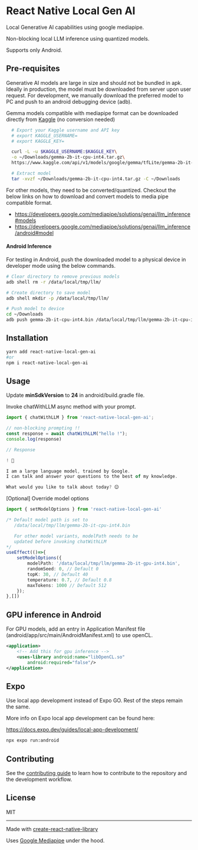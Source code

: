 # React Native Local Gen AI

Local Generative AI capabilities using google mediapipe.

Non-blocking local LLM inference using quantized models.

Supports only Android.

## Pre-requisites

Generative AI models are large in size and should not be bundled in apk. 
Ideally in production, the model must be downloaded from server upon user request.
For development, we manually download the preferred model to PC and push to an android debugging device (adb).

Gemma models compatible with mediapipe format can be downloaded directly from [Kaggle](https://www.kaggle.com/) (no conversion needed)

```bash
  # Export your Kaggle username and API key
  # export KAGGLE_USERNAME=
  # export KAGGLE_KEY=

  curl -L -u $KAGGLE_USERNAME:$KAGGLE_KEY\
  -o ~/Downloads/gemma-2b-it-cpu-int4.tar.gz\
  https://www.kaggle.com/api/v1/models/google/gemma/tfLite/gemma-2b-it-cpu-int4/1/download

  # Extract model
  tar -xvzf ~/Downloads/gemma-2b-it-cpu-int4.tar.gz -C ~/Downloads
```

For other models, they need to be converted/quantized.
Checkout the below links on how to download and convert models to media pipe compatible format.
 - https://developers.google.com/mediapipe/solutions/genai/llm_inference#models
 - https://developers.google.com/mediapipe/solutions/genai/llm_inference/android#model

#### Android Inference

For testing in Android, push the downloaded model to a physical device in developer mode using the below commands.

```sh
# Clear directory to remove previous models
adb shell rm -r /data/local/tmp/llm/

# Create directory to save model
adb shell mkdir -p /data/local/tmp/llm/

# Push model to device
cd ~/Downloads
adb push gemma-2b-it-cpu-int4.bin /data/local/tmp/llm/gemma-2b-it-cpu-int4.bin
```

## Installation

```sh
yarn add react-native-local-gen-ai
#or
npm i react-native-local-gen-ai
```
## Usage

Update **minSdkVersion** to **24** in android/build.gradle file.

Invoke chatWithLLM async method with your prompt.

```ts
import { chatWithLLM } from 'react-native-local-gen-ai';

// non-blocking prompting !!
const response = await chatWithLLM("hello !");
console.log(response)

// Response

! 👋

I am a large language model, trained by Google.
I can talk and answer your questions to the best of my knowledge.

What would you like to talk about today? 😊
```

[Optional] Override model options

```ts
import { setModelOptions } from 'react-native-local-gen-ai'

/* Default model path is set to 
   /data/local/tmp/llm/gemma-2b-it-cpu-int4.bin

   For other model variants, modelPath needs to be 
   updated before invoking chatWithLLM
*/
useEffect(()=>{
    setModelOptions({
        modelPath: '/data/local/tmp/llm/gemma-2b-it-gpu-int4.bin',
        randomSeed: 0, // Default 0
        topK: 30, // Default 40
        temperature: 0.7, // Default 0.8
        maxTokens: 1000 // Default 512
    });
},[])
```

## GPU inference in Android

For GPU models, add an entry in Application Manifest file (android/app/src/main/AndroidManifest.xml) to use openCL. 

```xml
<application>
    <!-- Add this for gpu inference -->
    <uses-library android:name="libOpenCL.so"
        android:required="false"/>
</application>
```

## Expo 

Use local app development instead of Expo GO. Rest of the steps remain the same.

More info on Expo local app development can be found here: 

https://docs.expo.dev/guides/local-app-development/

```sh 
npx expo run:android
```


## Contributing

See the [contributing guide](CONTRIBUTING.md) to learn how to contribute to the repository and the development workflow.

## License

MIT

---

Made with [create-react-native-library](https://github.com/callstack/react-native-builder-bob)

Uses [Google Mediapipe](https://github.com/google/mediapipe) under the hood.
